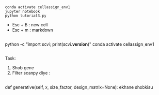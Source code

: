 ##
```
conda activate cellassign_env1
jupyter notebook
python tutorial3.py

```

* Esc + B : new cell
* Esc + m : markdown 

##
python -c "import scvi; print(scvi.__version__)"
conda activate cellassign_env1
##

Task: 
1. Shob gene  
2. Filter scanpy diye : 


##
def generative(self, x, size_factor, design_matrix=None): ekhane shobkisu 
